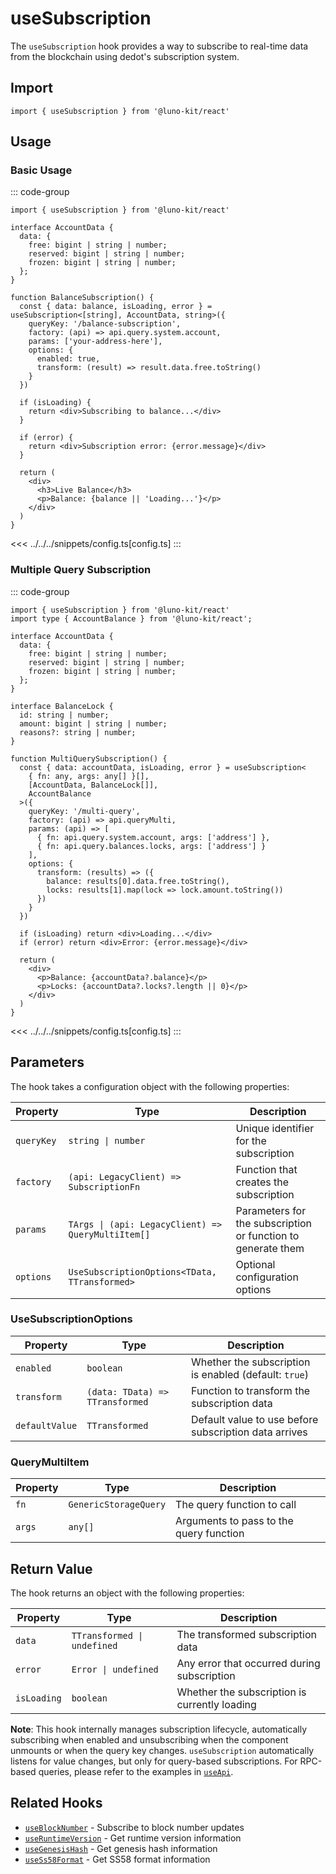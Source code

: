 # useSubscription

The `useSubscription` hook provides a way to subscribe to real-time data from the blockchain using dedot's subscription system.

## Import

```tsx
import { useSubscription } from '@luno-kit/react'
```

## Usage

### Basic Usage

::: code-group
```tsx [index.tsx]
import { useSubscription } from '@luno-kit/react'

interface AccountData {
  data: {
    free: bigint | string | number;
    reserved: bigint | string | number;
    frozen: bigint | string | number;
  };
}

function BalanceSubscription() {
  const { data: balance, isLoading, error } = useSubscription<[string], AccountData, string>({
    queryKey: '/balance-subscription',
    factory: (api) => api.query.system.account,
    params: ['your-address-here'],
    options: {
      enabled: true,
      transform: (result) => result.data.free.toString()
    }
  })
  
  if (isLoading) {
    return <div>Subscribing to balance...</div>
  }
  
  if (error) {
    return <div>Subscription error: {error.message}</div>
  }
  
  return (
    <div>
      <h3>Live Balance</h3>
      <p>Balance: {balance || 'Loading...'}</p>
    </div>
  )
}
```
<<< ../../../snippets/config.ts[config.ts]
:::

### Multiple Query Subscription

::: code-group
```tsx [MultiQuerySubscription.tsx]
import { useSubscription } from '@luno-kit/react'
import type { AccountBalance } from '@luno-kit/react';

interface AccountData {
  data: {
    free: bigint | string | number;
    reserved: bigint | string | number;
    frozen: bigint | string | number;
  };
}

interface BalanceLock {
  id: string | number;
  amount: bigint | string | number;
  reasons?: string | number;
}

function MultiQuerySubscription() {
  const { data: accountData, isLoading, error } = useSubscription<
    { fn: any, args: any[] }[],
    [AccountData, BalanceLock[]],
    AccountBalance
  >({
    queryKey: '/multi-query',
    factory: (api) => api.queryMulti,
    params: (api) => [
      { fn: api.query.system.account, args: ['address'] },
      { fn: api.query.balances.locks, args: ['address'] }
    ],
    options: {
      transform: (results) => ({
        balance: results[0].data.free.toString(),
        locks: results[1].map(lock => lock.amount.toString())
      })
    }
  })
  
  if (isLoading) return <div>Loading...</div>
  if (error) return <div>Error: {error.message}</div>
  
  return (
    <div>
      <p>Balance: {accountData?.balance}</p>
      <p>Locks: {accountData?.locks?.length || 0}</p>
    </div>
  )
}
```
<<< ../../../snippets/config.ts[config.ts]
:::

## Parameters

The hook takes a configuration object with the following properties:

| Property | Type | Description |
|----------|------|-------------|
| `queryKey` | `string \| number` | Unique identifier for the subscription |
| `factory` | `(api: LegacyClient) => SubscriptionFn` | Function that creates the subscription |
| `params` | `TArgs \| (api: LegacyClient) => QueryMultiItem[]` | Parameters for the subscription or function to generate them |
| `options` | `UseSubscriptionOptions<TData, TTransformed>` | Optional configuration options |

### UseSubscriptionOptions

| Property | Type | Description |
|----------|------|-------------|
| `enabled` | `boolean` | Whether the subscription is enabled (default: `true`) |
| `transform` | `(data: TData) => TTransformed` | Function to transform the subscription data |
| `defaultValue` | `TTransformed` | Default value to use before subscription data arrives |

### QueryMultiItem

| Property | Type | Description |
|----------|------|-------------|
| `fn` | `GenericStorageQuery` | The query function to call |
| `args` | `any[]` | Arguments to pass to the query function |

## Return Value

The hook returns an object with the following properties:

| Property | Type | Description |
|----------|------|-------------|
| `data` | `TTransformed \| undefined` | The transformed subscription data |
| `error` | `Error \| undefined` | Any error that occurred during subscription |
| `isLoading` | `boolean` | Whether the subscription is currently loading |

**Note**: This hook internally manages subscription lifecycle, automatically subscribing when enabled and unsubscribing when the component unmounts or when the query key changes. `useSubscription` automatically listens for value changes, but only for query-based subscriptions. For RPC-based queries, please refer to the examples in [`useApi`](/hooks/api/use-api).

## Related Hooks

- [`useBlockNumber`](/hooks/data/use-block-number) - Subscribe to block number updates
- [`useRuntimeVersion`](/hooks/data/use-runtime-version) - Get runtime version information
- [`useGenesisHash`](/hooks/chain/use-genesis-hash) - Get genesis hash information
- [`useSs58Format`](/hooks/chain/use-ss58-format) - Get SS58 format information
